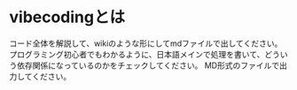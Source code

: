 # vibecodingとは


コード全体を解説して、wikiのような形にしてmdファイルで出してください。プログラミング初心者でもわかるように、日本語メインで処理を書いて、どういう依存関係になっているのかをチェックしてください。 MD形式のファイルで出力してください。